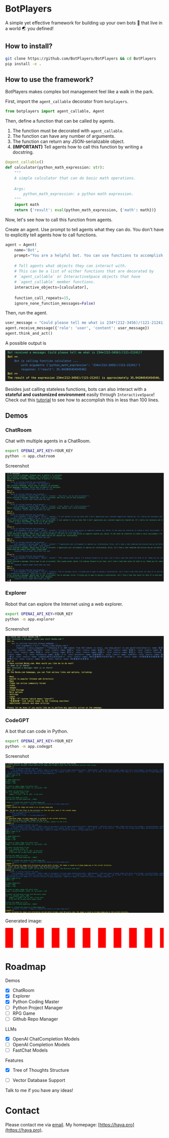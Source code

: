 # BotPlayers

A simple yet effective framework for building up your own bots 🤖 that live in a world 🌏 you defined!

## How to install?

```bash
git clone https://github.com/BotPlayers/BotPlayers && cd BotPlayers
pip install -e .
```

## How to use the framework?

BotPlayers makes complex bot management feel like a walk in the park.

First, import the `agent_callable` decorator from `botplayers`.

```python
from botplayers import agent_callable, Agent
```

Then, define a function that can be called by agents.

1. The function must be decorated with `agent_callable`.
2. The function can have any number of arguments.
3. The function can return any JSON-serializable object.
4. **(IMPORTANT)** Tell agents how to call this function by writing a docstring.

```python
@agent_callable()
def calculator(python_math_expression: str):
    """
    A simple calculator that can do basic math operations.

    Args:
        python_math_expression: a python math expression.
    """
    import math
    return {'result': eval(python_math_expression, {'math': math})}
```

Now, let's see how to call this function from agents.

Create an agent. Use prompt to tell agents what they can do.
You don't have to explicitly tell agents how to call functions.

```python
agent = Agent(
    name='Bot', 
    prompt="You are a helpful bot. You can use functions to accomplish tasks.",

    # Tell agents what objects they can interact with. 
    # This can be a list of either functions that are decorated by 
    # `agent_callable` or InteractiveSpace objects that have 
    # `agent_callable` member functions.
    interactive_objects=[calculator], 

    function_call_repeats=15, 
    ignore_none_function_messages=False)
```

Then, run the agent.

```python
user_message = "Could please tell me what is 234*(212-3456)/(121-21241)?"
agent.receive_message({'role': 'user', 'content': user_message})
agent.think_and_act()
```

A possible output is

![](./media/demo_output.png)


Besides just calling stateless functions, bots can also interact with a **stateful and customized environment** easily through `InteractiveSpace`!
Check out this [tutorial](./tutorial.ipynb) to see how to accomplish this in less than 100 lines.


## Demos

### ChatRoom

Chat with multiple agents in a ChatRoom.

```bash
export OPENAI_API_KEY=YOUR_KEY
python -m app.chatroom
```

Screenshot

![](./media/chatroom_screenshot.png)

### Explorer

Robot that can explore the Internet using a web explorer.

```bash
export OPENAI_API_KEY=YOUR_KEY
python -m app.explorer
```

Screenshot

![](./media/explorer_screenshot.png)


### CodeGPT

A bot that can code in Python.

```bash
export OPENAI_API_KEY=YOUR_KEY
python -m app.codegpt
```

Screenshot

![](./media/codegpt_screenshot.png)

Generated image:

![](./media/striped_image.png)


# Roadmap

Demos

- [x] ChatRoom
- [x] Explorer
- [x] Python Coding Master
- [ ] Python Project Manager
- [ ] RPG Game
- [ ] Github Repo Manager

LLMs

- [x] OpenAI ChatCompletion Models
- [ ] OpenAI Completion Models
- [ ] FastChat Models

Features

- [x] Tree of Thoughts Structure
- [ ] Vector Database Support


Talk to me if you have any ideas!


# Contact

Please contact me via [email](mailto:yangh2007@gmail.com).
My homepage: [https://haya.pro](https://haya.pro).
